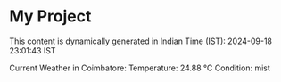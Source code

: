 # My Project

This content is dynamically generated in Indian Time (IST): 2024-09-18 23:01:43 IST


Current Weather in Coimbatore:
Temperature: 24.88 °C
Condition: mist
